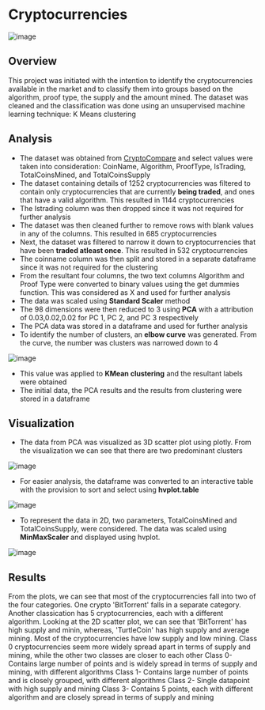 # Cryptocurrencies

![image](https://user-images.githubusercontent.com/90650562/152713362-e6f73910-8889-4dec-a495-e25e6e6c4e84.png)

## Overview
This project was initiated with the intention to identify the cryptocurrencies available in the market and to classify them into groups based on the algorithm, proof type, the supply and the amount mined. The dataset was cleaned and the classification was done using an unsupervised machine learning technique: K Means clustering

## Analysis
- The dataset was obtained from [CryptoCompare](https://min-api.cryptocompare.com/data/all/coinlist) and select values were taken into consideration: CoinName, Algorithm, ProofType, IsTrading, TotalCoinsMined, and TotalCoinsSupply
- The dataset containing details of 1252 cryptocurrencies was filtered to contain only cryptocurrencies that are currently **being traded**, and ones that have a valid algorithm. This resulted in 1144 cryptocurrencies
- The Istrading column was then dropped since it was not required for further analysis
- The dataset was then cleaned further to remove rows with blank values in any of the columns. This resulted in 685 cryptocurrencies
- Next, the dataset was filtered to narrow it down to cryptocurrencies that have been **traded atleast once**. This resulted in 532 cryptocurrencies
- The coinname column was then split and stored in a separate dataframe since it was not required for the clustering
- From the resultant four columns, the two text columns Algorithm and Proof Type were converted to binary values using the get dummies function. This was considered as X and used for further analysis
- The data was scaled using **Standard Scaler** method
- The 98 dimensions were then reduced to 3 using **PCA** with a attribution of 0.03,0.02,0.02 for PC 1, PC 2, and PC 3 respectively
- The PCA data was stored in a dataframe and used for further analysis 
- To identify the number of clusters, an **elbow curve** was generated. From the curve, the number was clusters was narrowed down to 4

![image](https://user-images.githubusercontent.com/90650562/152714960-1a43335a-0da3-4a6a-a896-52a2342d350c.png)

- This value was applied to **KMean clustering** and the resultant labels were obtained
- The initial data, the PCA results and the results from clustering were stored in a dataframe

## Visualization
- The data from PCA was visualized as 3D scatter plot using plotly. From the visualization we can see that there are two predominant clusters

![image](https://user-images.githubusercontent.com/90650562/152719955-7b1afbca-9334-4def-b9fc-36ba6365c011.png)

- For easier analysis, the dataframe was converted to an interactive table with the provision to sort and select using **hvplot.table**

![image](https://user-images.githubusercontent.com/90650562/152720233-7796763f-9ed1-4879-b910-a07663e73fe9.png)

- To represent the data in 2D, two parameters, TotalCoinsMined and TotalCoinsSupply, were considered. The data was scaled using **MinMaxScaler** and displayed using hvplot. 

![image](https://user-images.githubusercontent.com/90650562/152720587-3ead0711-8880-4a1b-a44d-8cca79cdaa9b.png)

## Results
From the plots, we can see that most of the cryptocurrencies fall into two of the four categories. One crypto 'BitTorrent' falls in a separate category. Another classication has 5 cryptocurrencies, each with a different algorithm.
Looking at the 2D scatter plot, we can see that 'BitTorrent' has high supply and minin, whereas, 'TurtleCoin' has high supply and average mining. Most of the cryptocurrencies have low supply and low mining. Class 0 cryptocurrencies seem more widely spread apart in terms of supply and mining, while the other two classes are closer to each other
Class 0- Contains large number of points and is widely spread in terms of supply and mining, with different algorithms
Class 1- Contains large number of points and is closely grouped, with different algorithms
Class 2- Single datapoint with high supply and mining
Class 3- Contains 5 points, each with different algorithm and are closely spread in terms of supply and mining



